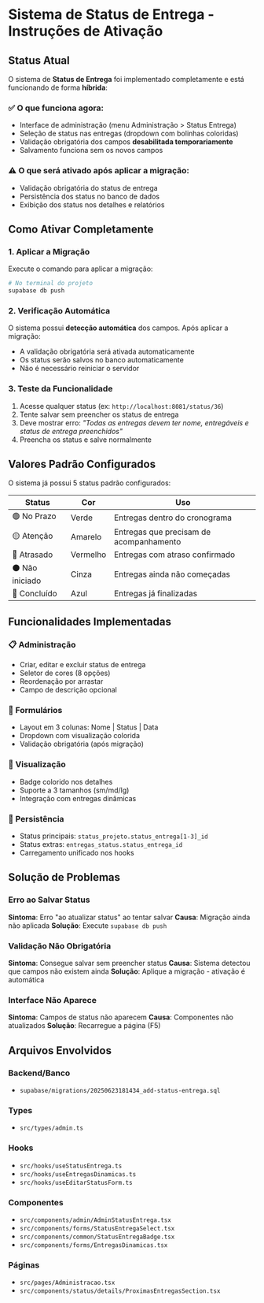 # Sistema de Status de Entrega - Instruções de Ativação

## Status Atual

O sistema de **Status de Entrega** foi implementado completamente e está funcionando de forma **híbrida**:

### ✅ O que funciona agora:
- Interface de administração (menu Administração > Status Entrega)
- Seleção de status nas entregas (dropdown com bolinhas coloridas)
- Validação obrigatória dos campos **desabilitada temporariamente**
- Salvamento funciona sem os novos campos

### ⚠️ O que será ativado após aplicar a migração:
- Validação obrigatória do status de entrega
- Persistência dos status no banco de dados
- Exibição dos status nos detalhes e relatórios

## Como Ativar Completamente

### 1. Aplicar a Migração
Execute o comando para aplicar a migração:
```bash
# No terminal do projeto
supabase db push
```

### 2. Verificação Automática
O sistema possui **detecção automática** dos campos. Após aplicar a migração:
- A validação obrigatória será ativada automaticamente
- Os status serão salvos no banco automaticamente
- Não é necessário reiniciar o servidor

### 3. Teste da Funcionalidade
1. Acesse qualquer status (ex: `http://localhost:8081/status/36`)
2. Tente salvar sem preencher os status de entrega
3. Deve mostrar erro: *"Todas as entregas devem ter nome, entregáveis e status de entrega preenchidos"*
4. Preencha os status e salve normalmente

## Valores Padrão Configurados

O sistema já possui 5 status padrão configurados:

| Status | Cor | Uso |
|--------|-----|-----|
| 🟢 No Prazo | Verde | Entregas dentro do cronograma |
| 🟡 Atenção | Amarelo | Entregas que precisam de acompanhamento |
| 🔴 Atrasado | Vermelho | Entregas com atraso confirmado |
| ⚫ Não iniciado | Cinza | Entregas ainda não começadas |
| 🔵 Concluído | Azul | Entregas já finalizadas |

## Funcionalidades Implementadas

### 📋 Administração
- Criar, editar e excluir status de entrega
- Seletor de cores (8 opções)
- Reordenação por arrastar
- Campo de descrição opcional

### 📝 Formulários
- Layout em 3 colunas: Nome | Status | Data
- Dropdown com visualização colorida
- Validação obrigatória (após migração)

### 👀 Visualização
- Badge colorido nos detalhes
- Suporte a 3 tamanhos (sm/md/lg)
- Integração com entregas dinâmicas

### 💾 Persistência
- Status principais: `status_projeto.status_entrega[1-3]_id`
- Status extras: `entregas_status.status_entrega_id`
- Carregamento unificado nos hooks

## Solução de Problemas

### Erro ao Salvar Status
**Sintoma**: Erro "ao atualizar status" ao tentar salvar
**Causa**: Migração ainda não aplicada
**Solução**: Execute `supabase db push`

### Validação Não Obrigatória
**Sintoma**: Consegue salvar sem preencher status
**Causa**: Sistema detectou que campos não existem ainda
**Solução**: Aplique a migração - ativação é automática

### Interface Não Aparece
**Sintoma**: Campos de status não aparecem
**Causa**: Componentes não atualizados
**Solução**: Recarregue a página (F5)

## Arquivos Envolvidos

### Backend/Banco
- `supabase/migrations/20250623181434_add-status-entrega.sql`

### Types
- `src/types/admin.ts`

### Hooks
- `src/hooks/useStatusEntrega.ts`
- `src/hooks/useEntregasDinamicas.ts`
- `src/hooks/useEditarStatusForm.ts`

### Componentes
- `src/components/admin/AdminStatusEntrega.tsx`
- `src/components/forms/StatusEntregaSelect.tsx`
- `src/components/common/StatusEntregaBadge.tsx`
- `src/components/forms/EntregasDinamicas.tsx`

### Páginas
- `src/pages/Administracao.tsx`
- `src/components/status/details/ProximasEntregasSection.tsx` 